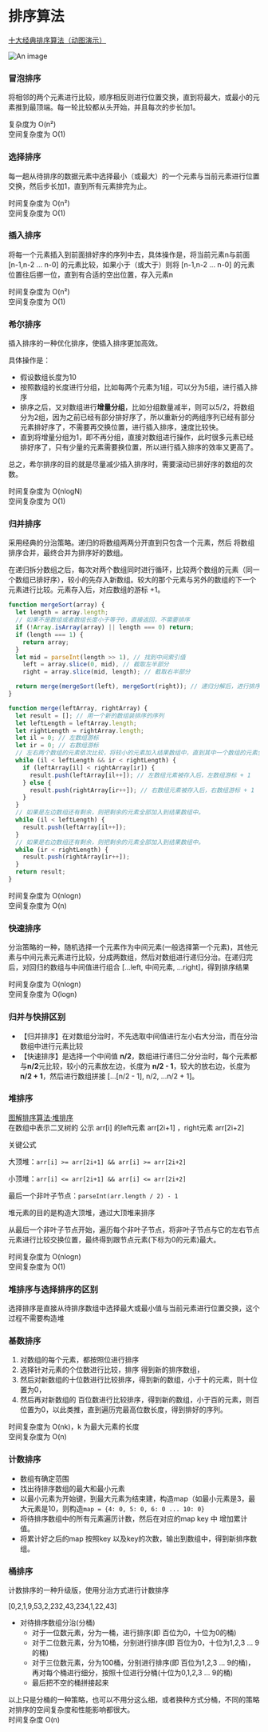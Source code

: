 <TitleList></TitleList>

# 排序算法

[十大经典排序算法（动图演示）](https://www.cnblogs.com/onepixel/p/7674659.html)  

![An image](./images/sort.png)
### 冒泡排序
将相邻的两个元素进行比较，顺序相反则进行位置交换，直到将最大，或最小的元素推到最顶端。每一轮比较都从头开始，并且每次的步长加1。  

复杂度为 O(n²)   
空间复杂度为 O(1)   

### 选择排序
每一趟从待排序的数据元素中选择最小（或最大）的一个元素与当前元素进行位置交换，然后步长加1，直到所有元素排完为止。  

时间复杂度为 O(n²)   
空间复杂度为 O(1)  

### 插入排序
将每一个元素插入到前面排好序的序列中去，具体操作是，将当前元素n与前面 [n-1,n-2 ... n-0] 的元素比较，如果小于（或大于）则将 [n-1,n-2 ... n-0] 的元素位置往后挪一位，直到有合适的空出位置，存入元素n  

时间复杂度为 O(n²)  
空间复杂度为 O(1)  

### 希尔排序
<Te d>插入排序</Te>的一种优化排序，使插入排序更加高效。  

具体操作是：  
- 假设数组长度为10
- 按照数组的长度进行分组，比如每两个元素为1组，可以分为5组，进行插入排序
- 排序之后，又对数组进行**增量分组**，比如分组数量减半，则可以5/2，将数组分为2组，因为之前已经有部分排好序了，所以重新分的两组序列已经有部分元素排好序了，不需要再交换位置，进行插入排序，速度比较快。
- 直到将增量分组为1，即不再分组，直接对数组进行操作，此时很多元素已经排好序了，只有少量的元素需要换位置，所以进行插入排序的效率又更高了。

总之，希尔排序的目的就是尽量减少插入排序时，需要滚动已排好序的数组的次数。  

时间复杂度为 O(nlogN)   
空间复杂度为 O(1)  

### 归并排序
采用经典的分治策略。递归的将数组两两分开直到只包含一个元素，然后 将数组排序合并，最终合并为排序好的数组。

在递归拆分数组之后，每次对两个数组同时进行循环，比较两个数组的元素（同一个数组已排好序），较小的先存入新数组。较大的那个元素与另外的数组的下一个元素进行比较。元素存入后，对应数组的游标 +1。
```js
function mergeSort(array) {
  let length = array.length;
  // 如果不是数组或者数组长度小于等于0，直接返回，不需要排序 
  if (!Array.isArray(array) || length === 0) return;
  if (length === 1) {
    return array;
  }
  let mid = parseInt(length >> 1), // 找到中间索引值
    left = array.slice(0, mid), // 截取左半部分
    right = array.slice(mid, length); // 截取右半部分

  return merge(mergeSort(left), mergeSort(right)); // 递归分解后，进行排序合并
}

function merge(leftArray, rightArray) {
  let result = []; // 用一个新的数组装排序的序列
  let leftLength = leftArray.length;
  let rightLength = rightArray.length;
  let il = 0; // 左数组游标
  let ir = 0; // 右数组游标
  // 左右两个数组的元素依次比较，将较小的元素加入结果数组中，直到其中一个数组的元素全部加入完则停止
  while (il < leftLength && ir < rightLength) {
    if (leftArray[il] < rightArray[ir]) {
      result.push(leftArray[il++]); // 左数组元素被存入后，左数组游标 + 1
    } else {
      result.push(rightArray[ir++]); // 右数组元素被存入后，右数组游标 + 1
    }
  }
  // 如果是左边数组还有剩余，则把剩余的元素全部加入到结果数组中。
  while (il < leftLength) {
    result.push(leftArray[il++]);
  }
  // 如果是右边数组还有剩余，则把剩余的元素全部加入到结果数组中。
  while (ir < rightLength) {
    result.push(rightArray[ir++]);
  }
  return result;
}
```
时间复杂度为 O(nlogn)   
空间复杂度为 O(n)  

### 快速排序

分治策略的一种，随机选择一个元素作为中间元素(一般选择第一个元素)，其他元素与中间元素元素进行比较，分成两数组，然后对数组进行递归分治。在递归完后，对回归的数组与中间值进行组合 [...left, 中间元素, ...right]，得到排序结果  


时间复杂度为 O(nlogn)   
空间复杂度为 O(logn)  

### 归并与快排区别
- 【归并排序】在对数组分治时，不先选取中间值进行左小右大分治，而在分治数组中进行元素比较
- 【快速排序】是选择一个中间值 **n/2**，数组进行递归二分分治时，每个元素都与**n/2**元比较，较小的元素放左边，长度为 **n/2 - 1**，较大的放右边，长度为 **n/2 + 1**，然后进行数组拼接 [...[n/2 - 1], n/2, ...n/2 + 1]。  

### 堆排序
[图解排序算法·堆排序](https://www.cnblogs.com/chengxiao/p/6129630.html)   
在数组中表示二叉树的 公示  arr[i] 的left元素 arr[2i+1] ，right元素 arr[2i+2]   

关键公式  

大顶堆：`arr[i] >= arr[2i+1] && arr[i] >= arr[2i+2]`  

小顶堆：`arr[i] <= arr[2i+1] && arr[i] <= arr[2i+2]`  

最后一个非叶子节点：`parseInt(arr.length / 2) - 1`

堆元素的目的是构造大顶堆，通过大顶堆来排序  

从最后一个非叶子节点开始，遍历每个非叶子节点，将非叶子节点与它的左右节点元素进行比较交换位置，最终得到跟节点元素(下标为0的元素)最大。

时间复杂度为 O(nlogn)  
空间复杂度为 O(1)  

### 堆排序与选择排序的区别
选择排序是直接从待排序数组中选择最大或最小值与当前元素进行位置交换，这个过程不需要构造堆

### 基数排序
1. 对数组的每个元素，都按照位进行排序  
2. 选择针对元素的个位数进行比较，排序 得到新的排序数组，
3. 然后对新数组的十位数进行比较排序，得到新的数组，小于十的元素，则十位置为0，  
4. 然后再对新数组的 百位数进行比较排序，得到新的数组，小于百的元素，则百位置为0，以此类推，直到遍历完最高位数长度，得到排好的序列。

时间复杂度为 O(nk)，k 为最大元素的长度  
空间复杂度为 O(n)   
### 计数排序

- 数组有确定范围
- 找出待排序数组的最大和最小元素
- 以最小元素为开始键，到最大元素为结束建，构造map（如最小元素是3，最大元素是10，则构造`map = {4: 0, 5: 0, 6: 0 ... 10: 0}`
- 将待排序数组中的所有元素遍历计数，然后在对应的map key 中 增加累计值。
- 将累计好之后的map 按照key 以及key的次数，输出到数组中，得到新排序数组。

### 桶排序
计数排序的一种升级版，使用分治方式进行计数排序  

[0,2,1,9,53,2,232,43,234,1,22,43]

- 对待排序数组分治(分桶)
  - 对于一位数元素，分为一桶，进行排序(即 百位为0，十位为0的桶)
  - 对于二位数元素，分为10桶，分别进行排序(即 百位为0，十位为1,2,3 ... 9的桶)
  - 对于三位数元素，分为100桶，分别进行排序(即 百位为1,2,3 ... 9的桶)，再对每个桶进行细分，按照十位进行分桶(十位为0,1,2,3 ... 9的桶)
  - 最后把不空的桶拼接起来

以上只是分桶的一种策略，也可以不用分这么细，或者换种方式分桶，不同的策略对排序的空间复杂度和性能影响都很大。  
时间复杂度  O(n)
